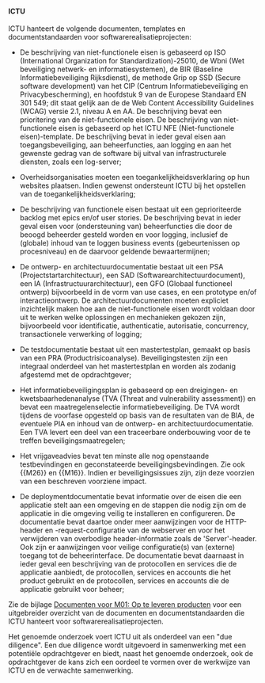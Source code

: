 #### ICTU

ICTU hanteert de volgende documenten, templates en documentstandaarden voor softwarerealisatieprojecten:

- De beschrijving van niet-functionele eisen is gebaseerd op ISO (International Organization for Standardization)-25010, de Wbni (Wet beveiliging netwerk- en informatiesystemen), de BIR (Baseline Informatiebeveiliging Rijksdienst), de methode Grip op SSD (Secure software development) van het CIP (Centrum Informatiebeveiliging en Privacybescherming), en hoofdstuk 9 van de Europese Standaard EN 301 549; dit staat gelijk aan de de Web Content Accessibility Guidelines (WCAG) versie 2.1, niveau A en AA. De beschrijving bevat een prioritering van de niet-functionele eisen. De beschrijving van niet-functionele eisen is gebaseerd op het ICTU NFE (Niet-functionele eisen)-template. De beschrijving bevat in ieder geval eisen aan toegangsbeveiliging, aan beheerfuncties, aan logging en aan het gewenste gedrag van de software bij uitval van infrastructurele diensten, zoals een log-server;

- Overheidsorganisaties moeten een toegankelijkheidsverklaring op hun websites plaatsen. Indien gewenst ondersteunt ICTU bij het opstellen van de toegankelijkheidsverklaring;

- De beschrijving van functionele eisen bestaat uit een geprioriteerde backlog met epics en/of user stories. De beschrijving bevat in ieder geval eisen voor (ondersteuning van) beheerfuncties die door de beoogd beheerder gesteld worden en voor logging, inclusief de (globale) inhoud van te loggen business events (gebeurtenissen op procesniveau) en de daarvoor geldende bewaartermijnen;

- De ontwerp- en architectuurdocumentatie bestaat uit een PSA (Projectstartarchitectuur), een SAD (Softwarearchitectuurdocument), een IA (Infrastructuurarchitectuur), een GFO (Globaal functioneel ontwerp) bijvoorbeeld in de vorm van use cases, en een prototype en/of interactieontwerp. De architectuurdocumenten moeten expliciet inzichtelijk maken hoe aan de niet-functionele eisen wordt voldaan door uit te werken welke oplossingen en mechanieken gekozen zijn, bijvoorbeeld voor identificatie, authenticatie, autorisatie, concurrency, transactionele verwerking of logging;

- De testdocumentatie bestaat uit een mastertestplan, gemaakt op basis van een PRA (Productrisicoanalyse). Beveiligingstesten zijn een integraal onderdeel van het mastertestplan en worden als zodanig afgestemd met de opdrachtgever;

- Het informatiebeveiligingsplan is gebaseerd op een dreigingen- en kwetsbaarhedenanalyse (TVA (Threat and vulnerability assessment)) en bevat een maatregelenselectie informatiebeveiliging. De TVA wordt tijdens de voorfase opgesteld op basis van de resultaten van de BIA, de eventuele PIA en inhoud van de ontwerp- en architectuurdocumentatie. Een TVA levert een deel van een traceerbare onderbouwing voor de te treffen beveiligingsmaatregelen;

- Het vrijgaveadvies bevat ten minste alle nog openstaande testbevindingen en geconstateerde beveiligingsbevindingen. Zie ook {{M26}} en {{M16}}. Indien er beveiligingsissues zijn, zijn deze voorzien van een beschreven voorziene impact.

- De deploymentdocumentatie bevat informatie over de eisen die een applicatie stelt aan een omgeving en de stappen die nodig zijn om de applicatie in die omgeving veilig te installeren en configureren. De documentatie bevat daartoe onder meer aanwijzingen voor de HTTP-header en -request-configuratie van de webserver en voor het verwijderen van overbodige header-informatie zoals de 'Server'-header. Ook zijn er aanwijzingen voor veilige configuratie(s) van (externe) toegang tot de beheerinterface. De documentatie bevat daarnaast in ieder geval een beschrijving van de protocollen en services die de applicatie aanbiedt, de protocollen, services en accounts die het product gebruikt en de protocollen, services en accounts die de applicatie gebruikt voor beheer;

Zie de bijlage [Documenten voor M01: Op te leveren producten](#documenten-voor-m01-op-te-leveren-producten) voor een uitgebreider overzicht van de documenten en documentstandaarden die ICTU hanteert voor softwarerealisatieprojecten.

Het genoemde onderzoek voert ICTU uit als onderdeel van een "due diligence". Een due diligence wordt uitgevoerd in samenwerking met een potentiële opdrachtgever en biedt, naast het genoemde onderzoek, ook de opdrachtgever de kans zich een oordeel te vormen over de werkwijze van ICTU en de verwachte samenwerking.
